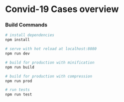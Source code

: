 # Convid-19 Cases overview

### Build Commands
``` bash
# install dependencies
npm install

# serve with hot reload at localhost:8080
npm run dev

# build for production with minification
npm run build

# build for production with compression
npm run prod

# run tests
npm run test